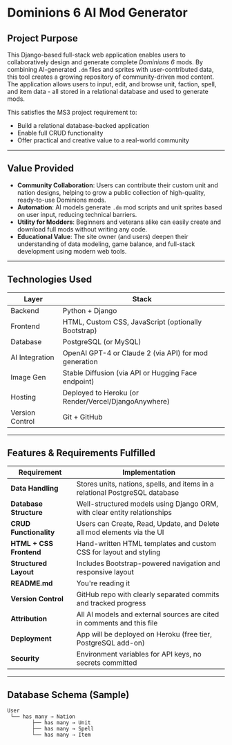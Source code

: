 # Dominions 6 AI Mod Generator

## Project Purpose

This Django-based full-stack web application enables users to collaboratively design and generate complete *Dominions 6* mods. By combining AI-generated `.dm` files and sprites with user-contributed data, this tool creates a growing repository of community-driven mod content. The application allows users to input, edit, and browse unit, faction, spell, and item data - all stored in a relational database and used to generate mods.

This satisfies the MS3 project requirement to:
- Build a relational database-backed application
- Enable full CRUD functionality
- Offer practical and creative value to a real-world community

---

## Value Provided

- **Community Collaboration**: Users can contribute their custom unit and nation designs, helping to grow a public collection of high-quality, ready-to-use Dominions mods.
- **Automation**: AI models generate `.dm` mod scripts and unit sprites based on user input, reducing technical barriers.
- **Utility for Modders**: Beginners and veterans alike can easily create and download full mods without writing any code.
- **Educational Value**: The site owner (and users) deepen their understanding of data modeling, game balance, and full-stack development using modern web tools.

---

## Technologies Used

| Layer           | Stack                                                   |
|----------------|----------------------------------------------------------|
| Backend         | Python + Django                                          |
| Frontend        | HTML, Custom CSS, JavaScript (optionally Bootstrap)     |
| Database        | PostgreSQL (or MySQL)                                    |
| AI Integration  | OpenAI GPT-4 or Claude 2 (via API) for mod generation   |
| Image Gen       | Stable Diffusion (via API or Hugging Face endpoint)     |
| Hosting         | Deployed to Heroku (or Render/Vercel/DjangoAnywhere)    |
| Version Control | Git + GitHub                                             |

---

## Features & Requirements Fulfilled

| Requirement                     | Implementation                                                                 |
|--------------------------------|----------------------------------------------------------------------------------|
| **Data Handling**              | Stores units, nations, spells, and items in a relational PostgreSQL database    |
| **Database Structure**         | Well-structured models using Django ORM, with clear entity relationships         |
| **CRUD Functionality**         | Users can Create, Read, Update, and Delete all mod elements via the UI          |
| **HTML + CSS Frontend**        | Hand-written HTML templates and custom CSS for layout and styling               |
| **Structured Layout**          | Includes Bootstrap-powered navigation and responsive layout                      |
| **README.md**                  | You're reading it                                                             |
| **Version Control**            | GitHub repo with clearly separated commits and tracked progress                  |
| **Attribution**                | All AI models and external sources are cited in comments and this file           |
| **Deployment**                 | App will be deployed on Heroku (free tier, PostgreSQL add-on)                    |
| **Security**                   | Environment variables for API keys, no secrets committed                         |

---

## Database Schema (Sample)

```plaintext
User
 └── has many → Nation
        ├── has many → Unit
        ├── has many → Spell
        └── has many → Item
